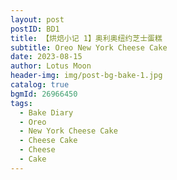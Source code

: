 ```yaml
---
layout: post
postID: BD1
title: 【烘焙小记 1】奥利奥纽约芝士蛋糕
subtitle: Oreo New York Cheese Cake
date: 2023-08-15
author: Lotus Moon
header-img: img/post-bg-bake-1.jpg
catalog: true
bgmId: 26966450
tags:
  - Bake Diary
  - Oreo
  - New York Cheese Cake
  - Cheese Cake
  - Cheese
  - Cake
---
```


